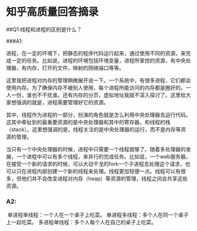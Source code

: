 # 知乎高质量回答摘录

##Q1:线程和进程的区别是什么？

###A1:

​	进程，在一定的环境下，把静态的程序代码运行起来，通过使用不同的资源，来完成一定的任务。比如说，进程的环境包括环境变量，进程所掌控的资源，有中央处理器，有内存，打开的文件，映射的网络端口等等。

​	这里我把进程对内存的管理稍微展开说一下。一个系统中，有很多进程，它们都会使用内存。为了确保内存不被别人使用，每个进程所能访问的内存都是圈好的。一人一份，谁也不干扰谁。还有内存的分页，虚拟地址我就不深入探讨了。这里给大家想强调的就是，进程需要管理好它的资源。

​	其中，线程作为进程的一部分，扮演的角色就是怎么利用中央处理器去运行代码。这其中牵扯到的最重要资源的是中央处理器和其中的寄存器，和线程的栈（stack）。这里想强调的是，线程关注的是中央处理器的运行，而不是内存等资源的管理。

​	当只有一个中央处理器的时候，进程中只需要一个线程就够了。随着多处理器的发展，一个进程中可以有多个线程，来并行的完成任务。比如说，一个web服务器，在接受一个新的请求的时候，可以大动干戈的fork一个子进程去处理这个请求，也可以只在进程内部创建一个新的线程来处理。线程更加轻便一点。线程可以有很多，但他们并不会改变进程对内存（heap）等资源的管理，线程之间会共享这些资源。

### A2:

​	单进程单线程：一个人在一个桌子上吃菜。
​	单进程多线程：多个人在同一个桌子上一起吃菜。
​	多进程单线程：多个人每个人在自己的桌子上吃菜。
